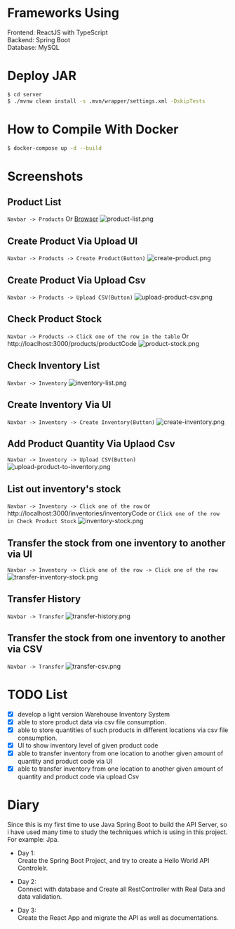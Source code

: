 # Frameworks Using

Frontend: ReactJS with TypeScript  
Backend: Spring Boot  
Database: MySQL

# Deploy JAR
```bash
$ cd server
$ ./mvnw clean install -s .mvn/wrapper/settings.xml -DskipTests
```

# How to Compile With Docker

```bash
$ docker-compose up -d --build
```

# Screenshots

## Product List

`Navbar -> Products` Or [Browser](http://localhost:3000/products)
<img src="./screenshots/product-list.png" alt="product-list.png" />

## Create Product Via Upload UI

`Navbar -> Products -> Create Product(Button)`
<img src="./screenshots/create-product.png" alt="create-product.png" />

## Create Product Via Upload Csv

`Navbar -> Products -> Upload CSV(Button)`
<img src="./screenshots/upload-product-csv.png" alt="upload-product-csv.png" />

## Check Product Stock

`Navbar -> Products -> Click one of the row in the table` Or http://loaclhost:3000/products/productCode
<img src="./screenshots/product-stock.png" alt="product-stock.png" />

## Check Inventory List

`Navbar -> Inventory`
<img src="./screenshots/inventory-list.png" alt="inventory-list.png" />

## Create Inventory Via UI

`Navbar -> Inventory -> Create Inventory(Button)`
<img src="./screenshots/create-inventory.png" alt="create-inventory.png" />

## Add Product Quantity Via Uplaod Csv

`Navbar -> Inventory -> Upload CSV(Button)`
<img src="./screenshots/upload-product-to-inventory.png" alt="upload-product-to-inventory.png" />

## List out inventory's stock

`Navbar -> Inventory -> Click one of the row` or http://localhost:3000/inventories/inventoryCode or `Click one of the row in Check Product Stock`
<img src="./screenshots/inventory-stock.png" alt="inventory-stock.png" />

## Transfer the stock from one inventory to another via UI

`Navbar -> Inventory -> Click one of the row -> Click one of the row`
<img src="./screenshots/transfer-inventory-stock.png" alt="transfer-inventory-stock.png" />

## Transfer History

`Navbar -> Transfer`
<img src="./screenshots/transfer-history.png" alt="transfer-history.png" />

## Transfer the stock from one inventory to another via CSV
`Navbar -> Transfer`
<img src="./screenshots/transfer-csv.png" alt="transfer-csv.png" />

# TODO List

-   [x] develop a light version Warehouse Inventory System
-   [x] able to store product data via csv file consumption.
-   [x] able to store quantities of such products in different locations via csv file consumption.
-   [x] UI to show inventory level of given product code
-   [x] able to transfer inventory from one location to another given amount of quantity and product code via UI
-   [x] able to transfer inventory from one location to another given amount of quantity and product code via upload Csv

# Diary

Since this is my first time to use Java Spring Boot to build the API Server, so i have used many time to study the techniques which is using in this project. For example: Jpa.

-   Day 1:  
    Create the Spring Boot Project, and try to create a Hello World API Controlelr.

-   Day 2:  
    Connect with database and Create all RestController with Real Data and data validation.

-   Day 3:  
    Create the React App and migrate the API as well as documentations.
